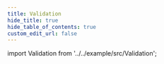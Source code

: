 ```yaml
---
title: Validation
hide_title: true
hide_table_of_contents: true
custom_edit_url: false
---
```


import Validation from '../../example/src/Validation';

<div style={{ height: '50vh' }}>
  <Validation />
</div>